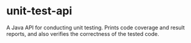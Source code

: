unit-test-api
=============

A Java API for conducting unit testing. Prints code coverage and result reports, and also verifies the correctness of the tested code.